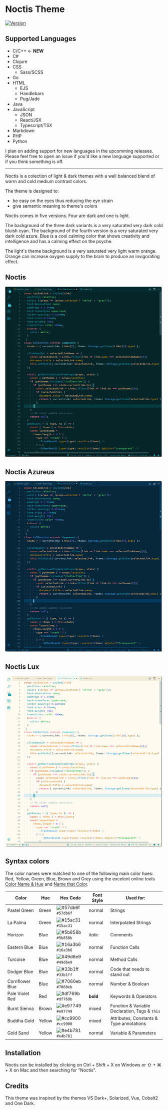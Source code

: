 # Noctis Theme

[![Version](https://vsmarketplacebadge.apphb.com/version/liviuschera.noctis.svg)](https://marketplace.visualstudio.com/items?itemName=liviuschera.noctis)


## Supported Languages

- C/C++ &larr; **NEW**
- C#
- Clojure
- CSS
   - Sass/SCSS
- Go
- HTML
   - EJS
   - Handlebars
   - Pug/Jade
- Java
- JavaScript
   - JSON
   - React/JSX
   - Typescript/TSX
- Markdown
- PHP
- Python

I plan on adding support for new languages in the upcomming releases. Please feel free to open an issue if you'd like a new language supported or if you think something is off.

______

Noctis is a colection of light & dark themes with a well balanced blend of warm and cold medium contrast colors.

The theme is designed to:
-  be easy on the eyes thus reducing the eye strain
-  give semantic meaning to theme's colors

Noctis comes in five versions. Four are dark and one is light.

The background of the three dark variants is a very saturated very dark cold bluish cyan. The background of the fourth version is a very saturated very dark cold azure. Blue is a cool calming color that shows creativity and intelligence and has a calming effect on the psyche.

The light's theme background is a very saturated very light warm orange. Orange can increase oxygen supply to the brain to produce an invigorating effect.



## Noctis

![Noctis Screenshot](./images/noctis.png)

## Noctis Azureus

![Noctis Screenshot](./images/noctisAzureus.png)

## Noctis Lux

![Noctis Screenshot](./images/noctisLux.png)


## Syntax colors

The color names were matched to one of the following main color hues: Red, Yellow, Green, Blue, Brown and Grey using the excelent online tools [Color Name & Hue](http://www.color-blindness.com/color-name-hue/) and [Name that Color](http://chir.ag/projects/name-that-color).


| Color           | Hue    | Hex Code                                                           | Font Style | Used for:                                      |
| --------------- | ------ | ------------------------------------------------------------------ | ---------- | ---------------------------------------------- |
| Pastel Green    | Green  | ![#57db6f](https://placehold.it/15/57db6f/000000?text=+) `#57db6f` | normal     | Strings                                        |
| La Palma        | Green  | ![#15ac31](https://placehold.it/15/15ac31/000000?text=+) `#15ac31` | normal     | Interpolated Strings                           |
| Horizon         | Blue   | ![#5b858b](https://placehold.it/15/5b858b/000000?text=+) `#5b858b` | _italic_   | Comments                                       |
| Eastern Blue    | Blue   | ![#16a3b6](https://placehold.it/15/16a3b6/000000?text=+) `#16a3b6` | normal     | Function Calls                                 |
| Turcoise        | Blue   | ![#49d6e9](https://placehold.it/15/49d6e9/000000?text=+) `#49d6e9` | normal     | Method Calls                                   |
| Dodger Blue     | Blue   | ![#33b1ff](https://placehold.it/15/33b1ff/000000?text=+) `#33b1ff` | normal     | Code that needs to stand out                   |
| Cornflower Blue | Blue   | ![#7060eb](https://placehold.it/15/7060eb/000000?text=+) `#7060eb` | normal     | Number & Boolean                               |
| Pale Violet Red | Red    | ![#df769b](https://placehold.it/15/df769b/000000?text=+) `#df769b` | __bold__   | Keywords & Operators                           |
| Burnt Sienna    | Brown  | ![#e97749](https://placehold.it/15/e97749/000000?text=+) `#e97749` | mixed      | Function & Variable Declaration, Tags & `this` |
| Buddha Gold     | Yellow | ![#cc9900](https://placehold.it/15/cc9900/000000?text=+) `#cc9900` | mixed      | Attributes, Constants & Type annotations       |
| Gold Sand       | Yellow | ![#e4b781](https://placehold.it/15/e4b781/000000?text=+) `#e4b781` | normal     | Variable & Parameters                          |


## Installation

Noctis can be installed by clicking on Ctrl + Shift + X on Windows or ⇧ + ⌘ + X on Mac and then searching for "Noctis".

## Credits

This theme was inspired by the themes VS Dark+, Solarized, Vue, Cobalt2 and One Dark.
